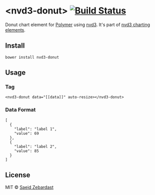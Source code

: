 # &lt;nvd3-donut&gt; [![Build Status](https://travis-ci.org/saeidzebardast/nvd3-donut.svg?branch=master)](https://travis-ci.org/saeidzebardast/nvd3-donut)

Donut chart element for [Polymer](https://www.polymer-project.org) using [nvd3](http://nvd3.org/). It's part of [nvd3 charting elements](https://github.com/saeidzebardast/nvd3-elements).

## Install

```
bower install nvd3-donut
```

## Usage

### Tag

```
<nvd3-donut data="[[data]]" auto-resize></nvd3-donut>
```

### Data Format

```
[
  {
    "label": "label 1",
    "value": 69
  },
  {
    "label": "label 2",
    "value": 85
  }
]
```

## License

MIT © [Saeid Zebardast](http://zebardast.com)

